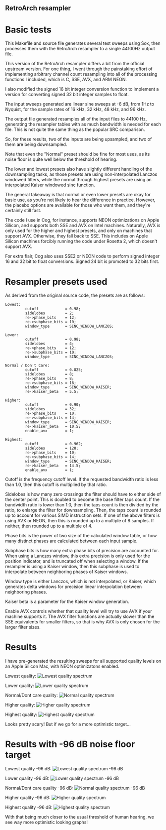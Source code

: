 ## RetroArch resampler

# Basic tests

This Makefile and source file generates several test sweeps using Sox,
then processes them with the RetroArch resampler to a single 44100Hz
output file.

This version of the RetroArch resampler differs a bit from the official
upstream version. For one thing, I went through the painstaking effort
of implementing arbitrary channel count resampling into all of the
processing functions I included, which is C, SSE, AVX, and ARM NEON.

I also modified the signed 16 bit integer conversion function to implement
a version for converting signed 32 bit integer samples to float.

The input sweeps generated are linear sine sweeps at -6 dB, from 1Hz
to Nyquist, for the sample rates of 16 kHz, 32 kHz, 48 kHz, and 96 kHz.

The output file generated resamples all of the input files to 44100 Hz,
generating the resampler tables with as much bandwidth is needed for
each file. This is not quite the same thing as the popular SRC comparison.

So, for these results, two of the inputs are being upsampled, and two
of them are being downsampled.

Note that even the "Normal" preset should be fine for most uses, as its
noise floor is quite well below the threshold of hearing.

The lower and lowest presets also have slightly different handling of
the downsampling tasks, as those presets are using non-interpolated
Lanczos windowed filters, while the normal through highest presets
are using an interpolated Kaiser windowed sinc function.

The general takeaway is that normal or even lower presets are okay
for basic use, as you're not likely to hear the difference in practice.
However, the placebo options are available for those who want them,
and they're certainly still fast.

The code I use in Cog, for instance, supports NEON optimizations on
Apple Silicon, and supports both SSE and AVX on Intel machines.
Naturally, AVX is only used for the higher and highest presets, and
only on machines that support AVX. Otherwise, they fall back to SSE.
This includes on Apple Silicon machines forcibly running the code
under Rosetta 2, which doesn't support AVX.

For extra flair, Cog also uses SSE2 or NEON code to perform signed
integer 16 and 32 bit to float conversions. Signed 24 bit is promoted
to 32 bits first.


# Resampler presets used

As derived from the original source code, the presets are as follows:

```
Lowest:
         cutoff            = 0.98;
         sidelobes         = 2;
         re->phase_bits    = 12;
         re->subphase_bits = 10;
         window_type       = SINC_WINDOW_LANCZOS;

Lower:
         cutoff            = 0.98;
         sidelobes         = 4;
         re->phase_bits    = 12;
         re->subphase_bits = 10;
         window_type       = SINC_WINDOW_LANCZOS;

Normal / Don't Care:
         cutoff            = 0.825;
         sidelobes         = 8;
         re->phase_bits    = 8;
         re->subphase_bits = 16;
         window_type       = SINC_WINDOW_KAISER;
         re->kaiser_beta   = 5.5;

Higher:
         cutoff            = 0.90;
         sidelobes         = 32;
         re->phase_bits    = 10;
         re->subphase_bits = 14;
         window_type       = SINC_WINDOW_KAISER;
         re->kaiser_beta   = 10.5;
         enable_avx        = 1;

Highest:
         cutoff            = 0.962;
         sidelobes         = 128;
         re->phase_bits    = 10;
         re->subphase_bits = 14;
         window_type       = SINC_WINDOW_KAISER;
         re->kaiser_beta   = 14.5;
         enable_avx        = 1;
```

Cutoff is the frequency cutoff level. If the requested bandwidth ratio is less
than 1.0, then this cutoff is multiplied by that ratio.

Sidelobes is how many zero crossings the filter should have to either side of
the center point. This is doubled to become the base filter taps count. If the
bandwidth ratio is lower than 1.0, then the taps count is then divided by the
ratio, to enlarge the filter for downsampling. Then, the taps count is rounded
up to account for various SIMD instruction sets. If one of the above filters
is using AVX or NEON, then this is rounded up to a multiple of 8 samples. If
neither, then rounded up to a multiple of 4.

Phase bits is the power of two size of the calculated window table, or how
many distinct phases are calculated between each input sample.

Subphase bits is how many extra phase bits of precision are accounted for.
When using a Lanczos window, this extra precision is only used for the
position indicator, and is truncated off when selecting a window. If the
resampler is using a Kaiser window, then this subphase is used to interpolate
between neighboring phases of Kaiser windows.

Window type is either Lanczos, which is not interpolated, or Kaiser, which
generates delta windows for precision linear interpolation between neighboring
phases.

Kaiser beta is a parameter for the Kaiser window generation.

Enable AVX controls whether that quality level will try to use AVX if your
machine supports it. The AVX filter functions are actually slower than the
SSE equivalents for smaller filters, so that is why AVX is only chosen
for the larger filter sizes.


# Results

I have pre-generated the resulting sweeps for all supported quality
levels on an Apple Silicon Mac, with NEON optimizatons enabled.

Lowest quality:
![Lowest quality spectrum](/images/spectrum_retroarch_lowest.png)

Lower quality:
![Lower quality spectrum](/images/spectrum_retroarch_lower.png)

Normal/Dont care quality:
![Normal quality spectrum](/images/spectrum_retroarch_normal.png)

Higher quality:
![Higher quality spectrum](/images/spectrum_retroarch_higher.png)

Highest quality:
![Highest quality spectrum](/images/spectrum_retroarch_highest.png)

Looks pretty scary! But if we go for a more optimistic target...

# Results with -96 dB noise floor target

Lowest quality -96 dB:
![Lowest quality spectrum -96 dB](/images/spectrum_retroarch_96db_lowest.png)

Lower quality -96 dB:
![Lower quality spectrum -96 dB](/images/spectrum_retroarch_96db_lower.png)

Normal/Dont care quality -96 dB:
![Normal quality spectrum -96 dB](/images/spectrum_retroarch_96db_normal.png)

Higher quality -96 dB:
![Higher quality spectrum](/images/spectrum_retroarch_96db_higher.png)

Highest quality -96 dB:
![Highest quality spectrum](/images/spectrum_retroarch_96db_highest.png)

With that being much closer to the usual threshold of human hearing, we
see way more optimistic looking graphs!
